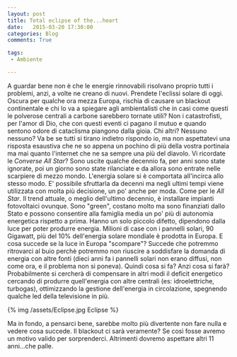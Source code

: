 ```yaml
---
layout: post
title: Total eclipse of the...heart
date:   2015-03-20 17:30:00
categories: Blog
comments: True

tags:
 - Ambiente

---
```


A guardar bene non è che le energie rinnovabili risolvano proprio tutti i problemi, anzi, a volte ne creano di nuovi. Prendete l'eclissi solare di oggi. Oscura per qualche ora mezza Europa, rischia di causare un blackout continentale e chi lo va a spiegare agli ambientalisti che in casi come questi le polverose centrali a carbone sarebbero tornate utili? 
Non i catastrofisti, per l'amor di Dio, che con questi eventi ci pagano il mutuo e quando sentono odore di cataclisma piangono dalla gioia. Chi altri? Nessuno nessuno? Va be se tutti si tirano indietro rispondo io, ma non aspettatevi una risposta esaustiva che ne so appena un pochino di più della vostra portinaia ma mai quanto l'internet che ne sa sempre una più del diavolo. 
Vi ricordate le *Converse All Star*? Sono uscite qualche decennio fa, per anni sono state ignorate, poi un giorno sono state rilanciate e da allora sono entrate nelle scarpiere di mezzo mondo. L'energia solare si è comportata all'incirca allo stesso modo. E' possibile sfruttarla da decenni ma negli ultimi tempi viene utilizzata con molta più decisione, un po' anche per moda. Come per le *All Star*. Il trend attuale, o meglio dell'ultimo decennio, è installare impianti fotovoltaici ovunque. Sono "green", costano molto ma sono finanziati dallo Stato e possono consentire alla famiglia media un po' più di autonomia energetica rispetto a prima. Hanno un solo piccolo difetto, dipendono dalla luce per poter produrre energia. Milioni di case con i pannelli solari, 90 Gigawatt, più del 10% dell'energia solare mondiale è prodotta in Europa. E cosa succede se la luce in Europa "scompare"? Succede che potremmo ritrovarci al buio perchè potremmo non riuscire a soddisfare la domanda di energia con altre fonti (dieci anni fa i pannelli solari non erano diffusi, non come ora, e il problema non si poneva). Quindi cosa si fa? Anzi cosa si farà? Probabilmente si cercherà di compensare in altri modi il deficit energetico cercando di produrre quell'energia con altre centrali (es: idroelettriche, turbogas), ottimizzando la gestione dell'energia in circolazione, spegnendo qualche led della televisione in più. 

{% img /assets/Eclipse.jpg  Eclipse %}  

Ma in fondo, a pensarci bene, sarebbe molto più divertente non fare nulla e vedere cosa succede. Il blackout ci sarà veramente? Se così fosse avremo un motivo valido per sorprenderci. Altrimenti dovremo aspettare altri 11 anni...che palle.